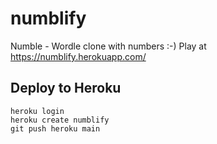 # numblify
Numble - Wordle clone with numbers :-)
Play at https://numblify.herokuapp.com/

## Deploy to Heroku
```
heroku login
heroku create numblify
git push heroku main
```
